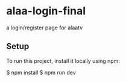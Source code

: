 # alaa-login-final

a login/register page for alaatv

## Setup
To run this project, install it locally using npm:

$ npm install
$ npm run dev
